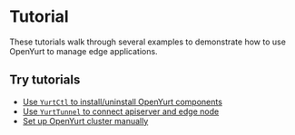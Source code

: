 # Tutorial

These tutorials walk through several examples to demonstrate how to use OpenYurt to manage edge applications.


## Try tutorials
- [Use `YurtCtl` to install/uninstall OpenYurt components](./yurtctl.md)
- [Use `YurtTunnel` to connect apiserver and edge node](./yurt-tunnel.md)
- [Set up OpenYurt cluster manually](./manually-setup.md)
